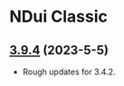 # NDui Classic

## [3.9.4](https://github.com/siweia/NDui/tree/3.9.4) (2023-5-5)

- Rough updates for 3.4.2.